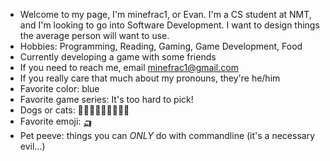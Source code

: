 - Welcome to my page, I'm minefrac1, or Evan. I'm a CS student at NMT, and I'm looking to go into Software Development. I want to design things the average person will want to use.
- Hobbies: Programming, Reading, Gaming, Game Development, Food
- Currently developing a game with some friends
- If you need to reach me, email minefrac1@gmail.com
- If you really care that much about my pronouns, they're he/him
- Favorite color: blue
- Favorite game series: It's too hard to pick!
- Dogs or cats: 🐶🐶🐶🐶🐶🐶🐶🐶🐶
- Favorite emoji: 🛺
- Pet peeve: things you can *ONLY* do with commandline (it's a necessary evil...)

<!---
minefrac1/minefrac1 is a ✨ special ✨ repository because its `README.md` (this file) appears on your GitHub profile.
You can click the Preview link to take a look at your changes.
--->
